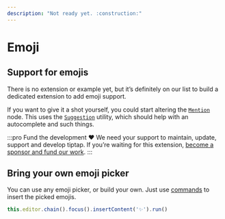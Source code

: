```yaml
---
description: "Not ready yet. :construction:"
---
```


# Emoji

## Support for emojis
There is no extension or example yet, but it’s definitely on our list to build a dedicated extension to add emoji support.

If you want to give it a shot yourself, you could start altering the [`Mention`](/api/nodes/mention) node. This uses the [`Suggestion`](/api/utilities/suggestion) utility, which should help with an autocomplete and such things.

:::pro Fund the development ♥
We need your support to maintain, update, support and develop tiptap. If you’re waiting for this extension, [become a sponsor and fund our work](/sponsor).
:::

## Bring your own emoji picker
You can use any emoji picker, or build your own. Just use [commands](/api/commands) to insert the picked emojis.

```js
this.editor.chain().focus().insertContent('✨').run()
```

<tiptap-demo name="Nodes/Emoji"></tiptap-demo>
